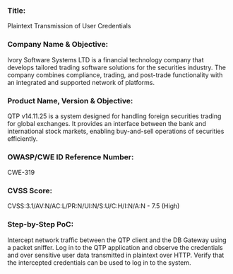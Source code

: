 ### Title:
Plaintext Transmission of User Credentials

### Company Name & Objective:
Ivory Software Systems LTD is a financial technology company that develops tailored trading software solutions for the securities industry. The company combines compliance, trading, and post-trade functionality with an integrated and supported network of platforms.

### Product Name, Version & Objective:
QTP v14.11.25 is a system designed for handling foreign securities trading for global exchanges. It provides an interface between the bank and international stock markets, enabling buy-and-sell operations of securities efficiently.

### OWASP/CWE ID Reference Number:
CWE-319

### CVSS Score:
CVSS:3.1/AV:N/AC:L/PR:N/UI:N/S:U/C:H/I:N/A:N - 7.5 (High)

### Step-by-Step PoC:
Intercept network traffic between the QTP client and the DB Gateway using a packet sniffer.
Log in to the QTP application and observe the credentials and over sensitive user data transmitted in plaintext over HTTP.
Verify that the intercepted credentials can be used to log in to the system.
